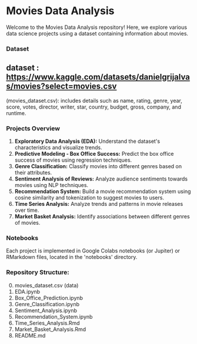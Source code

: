 # Movies Data Analysis

Welcome to the Movies Data Analysis repository! Here, we explore various data science projects using a dataset containing information about movies.

### Dataset
## dataset : https://www.kaggle.com/datasets/danielgrijalvas/movies?select=movies.csv
(movies_dataset.csv): includes details such as name, rating, genre, year, score, votes, director, writer, star, country, budget, gross, company, and runtime.

### Projects Overview

1. **Exploratory Data Analysis (EDA):** Understand the dataset's characteristics and visualize trends.
2. **Predictive Modeling - Box Office Success:** Predict the box office success of movies using regression techniques.
3. **Genre Classification:** Classify movies into different genres based on their attributes.
4. **Sentiment Analysis of Reviews:** Analyze audience sentiments towards movies using NLP techniques.
5. **Recommendation System:** Build a movie recommendation system using cosine similarity and tokenization to suggest movies to users.
6. **Time Series Analysis:** Analyze trends and patterns in movie releases over time.
7. **Market Basket Analysis:** Identify associations between different genres of movies.

### Notebooks

Each project is implemented in Google Colabs notebooks (or Jupiter) or RMarkdown files, located in the 'notebooks' directory.

### Repository Structure:
0. movies_dataset.csv (data)
1. EDA.ipynb
2. Box_Office_Prediction.ipynb
3. Genre_Classification.ipynb
4. Sentiment_Analysis.ipynb
5. Recommendation_System.ipynb
6. Time_Series_Analysis.Rmd
7. Market_Basket_Analysis.Rmd
8. README.md

